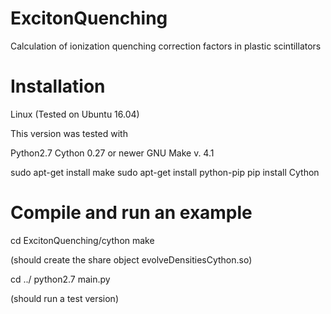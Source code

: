 # ExcitonQuenching
Calculation of ionization quenching correction factors in plastic scintillators


# Installation
Linux (Tested on Ubuntu 16.04)

This version was tested with

Python2.7
Cython 0.27 or newer 
GNU Make v. 4.1

sudo apt-get install make
sudo apt-get install python-pip
pip install Cython

# Compile and run an example

cd ExcitonQuenching/cython
make

(should create the share object evolveDensitiesCython.so)

cd ../
python2.7 main.py

(should run a test version)



